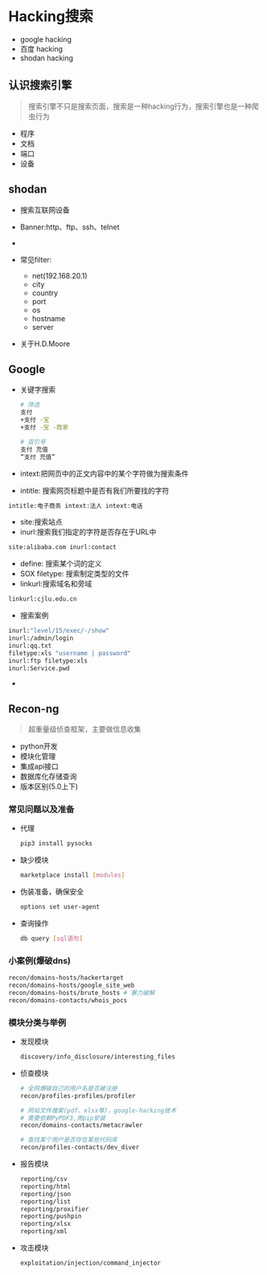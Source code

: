 # Hacking搜索

- google hacking
- 百度 hacking
- shodan hacking

## 认识搜索引擎

> 搜索引擎不只是搜索页面，搜索是一种hacking行为，搜索引擎也是一种爬虫行为

- 程序
- 文档
- 端口
- 设备

## shodan

- 搜索互联网设备

- Banner:http、ftp、ssh、telnet

- [官网]: https://www.shodan.io

- 常见filter:

  - net(192.168.20.1)
  - city
  - country
  - port
  - os
  - hostname
  - server
  
- 关于H.D.Moore

## Google

- 关键字搜索

  ```bash
  # 筛选
  支付
  +支付 -宝
  +支付 -宝 -商家
  
  # 双引号
  支付 充值
  “支付 充值”
  ```

- intext:把网页中的正文内容中的某个字符做为搜索条件

- intitle: 搜索网页标题中是否有我们所要找的字符

```bash
intitle:电子商务 intext:法人 intext:电话
```

- site:搜索站点
- inurl:搜索我们指定的字符是否存在于URL中

```bash
site:alibaba.com inurl:contact
```

- define: 搜索某个词的定义
- SOX filetype: 搜索制定类型的文件
- linkurl:搜索域名和旁域

```bash
linkurl:cjlu.edu.cn
```

- 搜索案例

```bash
inurl:"level/15/exec/-/show"
inurl:/admin/login
inurl:qq.txt
filetype:xls "username | password"
inurl:ftp filetype:xls
inurl:Service.pwd
```

- [google-hacking-database]: https://www.exploit-db.com/google-hacking-database	"谷歌搜索语法大全"

## Recon-ng

> 超重量级侦查框架，主要做信息收集

- python开发
- 模块化管理
- 集成api接口
- 数据库化存储查询
- 版本区别(5.0上下)

### 常见问题以及准备

- 代理

  ```bash
  pip3 install pysocks
  ```

- 缺少模块

  ```bash
  marketplace install [modules]
  ```

- 伪装准备，确保安全

  ```bash
  options set user-agent
  ```

- 查询操作

  ```bash
  db query [sql语句]
  ```

### 小案例(爆破dns)

```bash
recon/domains-hosts/hackertarget
recon/domains-hosts/google_site_web
recon/domains-hosts/brute_hosts # 暴力破解
recon/domains-contacts/whois_pocs
```

### 模块分类与举例

- 发现模块

  ```bash
  discovery/info_disclosure/interesting_files
  ```

- 侦查模块

  ```bash
  # 全网爆破自己的用户名是否被注册
  recon/profiles-profiles/profiler
  
  # 网站文件搜索(pdf、xlsx等)，google-hacking技术
  # 需要依赖PyPDF3,用pip安装
  recon/domains-contacts/metacrawler
  
  # 查找某个用户是否存在某些代码库
  recon/profiles-contacts/dev_diver
  ```

- 报告模块

  ```bash
  reporting/csv
  reporting/html
  reporting/json
  reporting/list
  reporting/proxifier
  reporting/pushpin
  reporting/xlsx
  reporting/xml
  ```

- 攻击模块

  ```bash
  exploitation/injection/command_injector
  ```

